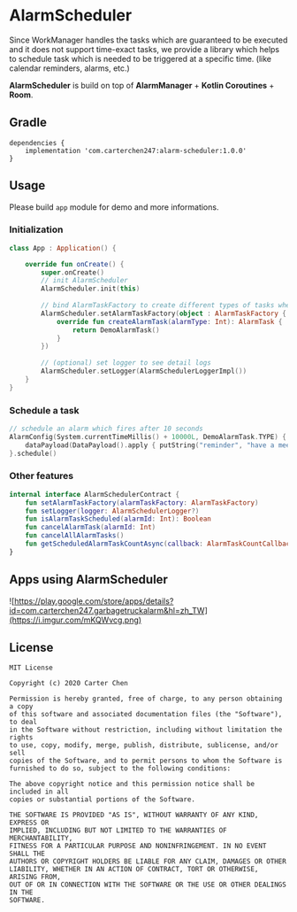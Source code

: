 # AlarmScheduler

Since WorkManager handles the tasks which are guaranteed to be executed and it does not support time-exact tasks, we provide a library which helps to schedule task which is needed to be triggered at a specific time. (like calendar reminders, alarms, etc.)

**AlarmScheduler** is build on top of **AlarmManager** + **Kotlin Coroutines** + **Room**.

## Gradle

```
dependencies {
    implementation 'com.carterchen247:alarm-scheduler:1.0.0'
}
```

##  Usage

Please build `app` module for demo and more informations.

### Initialization
```kotlin
class App : Application() {

    override fun onCreate() {
        super.onCreate()
        // init AlarmScheduler
        AlarmScheduler.init(this)
        
        // bind AlarmTaskFactory to create different types of tasks when the alarm fires
        AlarmScheduler.setAlarmTaskFactory(object : AlarmTaskFactory {
            override fun createAlarmTask(alarmType: Int): AlarmTask {
                return DemoAlarmTask()
            }
        })
        
        // (optional) set logger to see detail logs
        AlarmScheduler.setLogger(AlarmSchedulerLoggerImpl())
    }
}
```

### Schedule a task

```kotlin
// schedule an alarm which fires after 10 seconds
AlarmConfig(System.currentTimeMillis() + 10000L, DemoAlarmTask.TYPE) {
    dataPayload(DataPayload().apply { putString("reminder", "have a meeting") })
}.schedule()
```

### Other features

```kotlin
internal interface AlarmSchedulerContract {
    fun setAlarmTaskFactory(alarmTaskFactory: AlarmTaskFactory)
    fun setLogger(logger: AlarmSchedulerLogger?)
    fun isAlarmTaskScheduled(alarmId: Int): Boolean
    fun cancelAlarmTask(alarmId: Int)
    fun cancelAllAlarmTasks()
    fun getScheduledAlarmTaskCountAsync(callback: AlarmTaskCountCallback)
}
```

## Apps using AlarmScheduler

![https://play.google.com/store/apps/details?id=com.carterchen247.garbagetruckalarm&hl=zh_TW](https://i.imgur.com/mKQWvcg.png)


## License

```
MIT License

Copyright (c) 2020 Carter Chen

Permission is hereby granted, free of charge, to any person obtaining a copy
of this software and associated documentation files (the "Software"), to deal
in the Software without restriction, including without limitation the rights
to use, copy, modify, merge, publish, distribute, sublicense, and/or sell
copies of the Software, and to permit persons to whom the Software is
furnished to do so, subject to the following conditions:

The above copyright notice and this permission notice shall be included in all
copies or substantial portions of the Software.

THE SOFTWARE IS PROVIDED "AS IS", WITHOUT WARRANTY OF ANY KIND, EXPRESS OR
IMPLIED, INCLUDING BUT NOT LIMITED TO THE WARRANTIES OF MERCHANTABILITY,
FITNESS FOR A PARTICULAR PURPOSE AND NONINFRINGEMENT. IN NO EVENT SHALL THE
AUTHORS OR COPYRIGHT HOLDERS BE LIABLE FOR ANY CLAIM, DAMAGES OR OTHER
LIABILITY, WHETHER IN AN ACTION OF CONTRACT, TORT OR OTHERWISE, ARISING FROM,
OUT OF OR IN CONNECTION WITH THE SOFTWARE OR THE USE OR OTHER DEALINGS IN THE
SOFTWARE.
```
